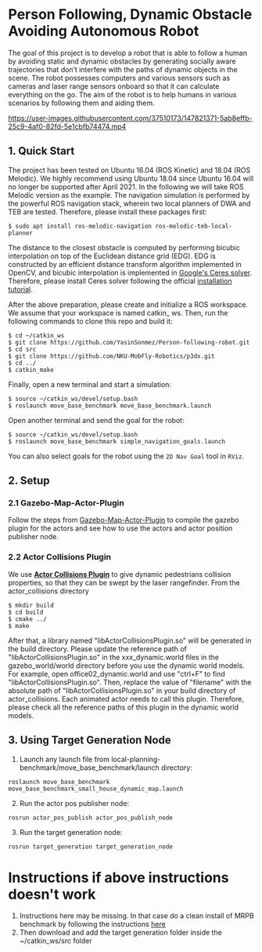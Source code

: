 # Person Following, Dynamic Obstacle Avoiding Autonomous Robot
The goal of this project is to develop a robot that is able to follow a human by avoiding static and dynamic obstacles by generating socially aware trajectories that don’t interfere with the paths of dynamic objects in the scene.  The robot possesses computers and various sensors such as cameras and laser range sensors onboard so that it can calculate everything on the go.  The aim of the robot is to help humans in various scenarios by following them and aiding them.



https://user-images.githubusercontent.com/37510173/147821371-5ab8effb-25c9-4af0-82fd-5e1cbfb74474.mp4


## 1. Quick Start

The project has been tested on Ubuntu 16.04 (ROS Kinetic) and 18.04 (ROS Melodic). We highly recommend using Ubuntu 18.04 since Ubuntu 16.04 will no longer be supported after April 2021. In the following we will take ROS Melodic version as the example. The navigation simulation is performed by the powerful ROS navigation stack, wherein two local planners of DWA and TEB are tested. Therefore, please install these packages first:

```
$ sudo apt install ros-melodic-navigation ros-melodic-teb-local-planner
```
The distance to the closest obstacle is computed by performing bicubic interpolation on top of the Euclidean distance grid (EDG). EDG is constructed by an efficient distance transform algorithm implemented in OpenCV, and bicubic interpolation is implemented in [Google's Ceres solver](http://ceres-solver.org/). Therefore, please install Ceres solver following the official [installation tutorial](http://ceres-solver.org/installation.html). 

After the above preparation, please create and initialize a ROS workspace. We assume that your workspace is named catkin_ ws. Then, run the following commands to clone this repo and build it:

```
$ cd ~/catkin_ws
$ git clone https://github.com/YasinSonmez/Person-following-robot.git
$ cd src
$ git clone https://github.com/NKU-MobFly-Robotics/p3dx.git
$ cd ../
$ catkin_make
```

Finally, open a new terminal and start a simulation: 
```
$ source ~/catkin_ws/devel/setup.bash
$ roslaunch move_base_benchmark move_base_benchmark.launch
```
Open another terminal and send the goal for the robot:
```
$ source ~/catkin_ws/devel/setup.bash
$ roslaunch move_base_benchmark simple_navigation_goals.launch
```
You can also select goals for the robot using the ```2D Nav Goal``` tool in ```RViz```.

## 2. Setup
### 2.1 Gazebo-Map-Actor-Plugin
Follow the steps from [Gazebo-Map-Actor-Plugin](https://github.com/YasinSonmez/Gazebo-Map-Actor-Plugin) to compile the gazebo plugin for the actors and see how to use the actors and actor position publisher node.
### 2.2 Actor Collisions Plugin
We use [**Actor Collisions Plugin**](https://github.com/osrf/gazebo/tree/gazebo11/examples/plugins/actor_collisions) to give dynamic pedestrians collision properties, so that they can be swept by the laser rangefinder. From the actor_collisions directory
```
$ mkdir build
$ cd build
$ cmake ../
$ make
```
After that, a library named "libActorCollisionsPlugin.so" will be generated in the build directory. Please update the reference path of "libActorCollisionsPlugin.so" in the xxx_dynamic.world files in the gazebo_world/world directory before you use the dynamic world models. For example, open office02_dynamic.world and use "ctrl+F" to find "libActorCollisionsPlugin.so". Then, replace the value of "filename" with the absolute path of "libActorCollisionsPlugin.so" in your build directory of actor_collisions. Each animated actor needs to call this plugin. Therefore, please check all the reference paths of this plugin in the dynamic world models.
## 3. Using Target Generation Node
1. Launch any launch file from local-planning-benchmark/move_base_benchmark/launch directory:
```
roslaunch move_base_benchmark move_base_benchmark_small_house_dynamic_map.launch
```
2. Run the actor pos publisher node:
```
rosrun actor_pos_publish actor_pos_publish_node
```
3. Run the target generation node:
```
rosrun target_generation target_generation_node
```

# Instructions if above instructions doesn't work
1. Instructions here may be missing. In that case do a clean install of MRPB benchmark by following the instructions [here](https://github.com/NKU-MobFly-Robotics/local-planning-benchmark)
2. Then download and add the target generation folder inside the ~/catkin_ws/src folder
